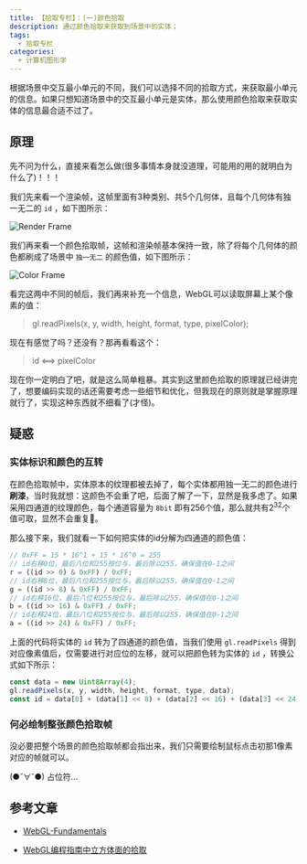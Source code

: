 ```yaml
---
title: 【拾取专栏】：(一)颜色拾取
description: 通过颜色拾取来获取到场景中的实体；
tags:
  + 拾取专栏
categories:
  + 计算机图形学
---
```


根据场景中交互最小单元的不同，我们可以选择不同的拾取方式，来获取最小单元的信息。如果只想知道场景中的交互最小单元是实体，那么使用颜色拾取来获取实体的信息最合适不过了。

## 原理

先不问为什么，直接来看怎么做(很多事情本身就没道理，可能用的用的就明白为什么了)！！！

我们先来看一个渲染帧，这帧里面有3种类别、共5个几何体，且每个几何体有独一无二的 `id` ，如下图所示：

![Render Frame](https://cdn.jsdelivr.net/gh/gy1016/blog-image@main/assets/color_pick_render_frame.png)

我们再来看一个颜色拾取帧，这帧和渲染帧基本保持一致，除了将每个几何体的颜色都刷成了场景中 `独一无二` 的颜色值，如下图所示：

![Color Frame](https://cdn.jsdelivr.net/gh/gy1016/blog-image@main/assets/color_pick_color_frame.png)

看完这两中不同的帧后，我们再来补充一个信息，WebGL可以读取屏幕上某个像素的值：

> gl.readPixels(x, y, width, height, format, type, pixelColor); 

现在有感觉了吗？还没有？那再看看这个：

> id <==> pixelColor

现在你一定明白了吧，就是这么简单粗暴。其实到这里颜色拾取的原理就已经讲完了，想要编码实现的话还需要考虑一些细节和优化，但我现在的原则就是掌握原理就行了，实现这种东西就不细看了(才怪)。

## 疑惑

### 实体标识和颜色的互转

在颜色拾取帧中，实体原本的纹理都被去掉了，每个实体都用独一无二的颜色进行**刷漆**，当时我就想：这颜色不会重了吧，后面了解了一下，显然是我多虑了。如果采用四通道的纹理颜色，每个通道容量为 `8bit` 即有256个值，那么就共有2<sup>32</sup>个值可取，显然不会重复👨。

那么接下来，我们就看一下如何把实体的id分解为四通道的颜色值：

```js
// 0xFF = 15 * 16^1 + 15 * 16^0 = 255
// id右移0位，最后八位和255按位与，最后除以255，确保值在0-1之间
r = ((id >> 0) & 0xFF) / 0xFF;
// id右移8位，最后八位和255按位与，最后除以255，确保值在0-1之间
g = ((id >> 8) & 0xFF) / 0xFF;
// id右移16位，最后八位和255按位与，最后除以255，确保值在0-1之间
b = ((id >> 16) & 0xFF) / 0xFF;
// id右移24位，最后八位和255按位与，最后除以255，确保值在0-1之间
a = ((id >> 24) & 0xFF) / 0xFF;
```

上面的代码将实体的 `id` 转为了四通道的颜色值，当我们使用 `gl.readPixels` 得到对应像素值后，仅需要进行对应位的左移，就可以把颜色转为实体的 `id` ，转换公式如下所示：

```js
const data = new Uint8Array(4);
gl.readPixels(x, y, width, height, format, type, data);
const id = data[0] + (data[1] << 8) + (data[2] << 16) + (data[3] << 24);
```

### 何必绘制整张颜色拾取帧

没必要把整个场景的颜色拾取帧都会指出来，我们只需要绘制鼠标点击初那1像素对应的帧就可以。

(●ˇ∀ˇ●) 占位符...

## 参考文章

* [WebGL-Fundamentals](https://webglfundamentals.org/webgl/lessons/zh_cn/webgl-picking.html)

* [WebGL编程指南中立方体面的拾取](https://github.com/liujingjie/WebGLexamples/blob/master/ch10/Picking.html)
